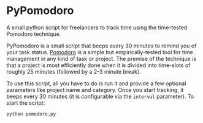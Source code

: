 # PyPomodoro
A small python script for freelancers to track time using the time-tested Pomodoro technique.

PyPomodoro is a small script that beeps every 30 minutes to remind you of your task status. [Pomodoro](https://en.wikipedia.org/wiki/Pomodoro_Technique) is a simple but empirically-tested tool for time management in any kind of task or project. The premise of the technique is that a project is most efficiently done when it is divided into time-slots of roughly 25 minutes (followed by a 2-3 minute break).

To use this script, all you have to do is run it and provide a few optional parameters like project name and category. Once you start tracking, it beeps every 30 minutes (it is configurable via the `interval` parameter). To start the script:

    python pomodoro.py